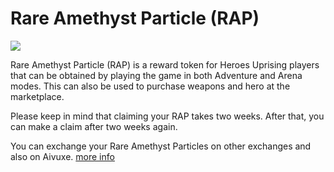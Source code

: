 # Rare Amethyst Particle (RAP)

![](../../.gitbook/assets/spaces\_2HhqmPARpV64k2EbpCwi\_uploads\_git-blob-cf8c1a8cf537a95f7a38b8a46241ae967dc70c66\_rap-particle11111.png)

Rare Amethyst Particle (RAP) is a reward token for Heroes Uprising players that can be obtained by playing the game in both Adventure and Arena modes. This can also be used to purchase weapons and hero at the marketplace.

Please keep in mind that claiming your RAP takes two weeks. After that, you can make a claim after two weeks again.

You can exchange your Rare Amethyst Particles on other exchanges and also on Aivuxe. [more info](https://docs.heroesuprising.com)
